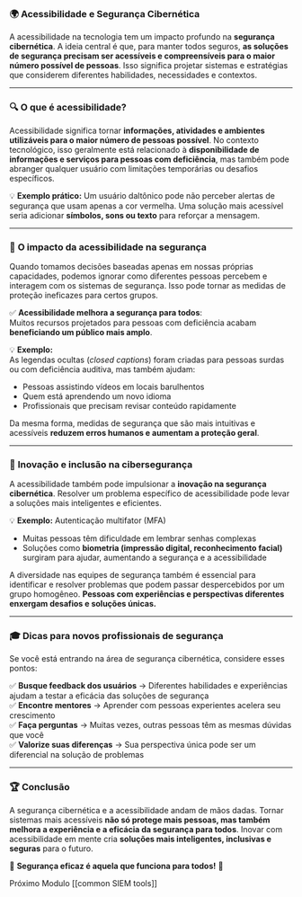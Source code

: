 ### 🌍 **Acessibilidade e Segurança Cibernética**

A acessibilidade na tecnologia tem um impacto profundo na **segurança cibernética**. A ideia central é que, para manter todos seguros, **as soluções de segurança precisam ser acessíveis e compreensíveis para o maior número possível de pessoas**. Isso significa projetar sistemas e estratégias que considerem diferentes habilidades, necessidades e contextos.

---

### 🔍 **O que é acessibilidade?**

Acessibilidade significa tornar **informações, atividades e ambientes utilizáveis para o maior número de pessoas possível**. No contexto tecnológico, isso geralmente está relacionado à **disponibilidade de informações e serviços para pessoas com deficiência**, mas também pode abranger qualquer usuário com limitações temporárias ou desafios específicos.

💡 **Exemplo prático:** Um usuário daltônico pode não perceber alertas de segurança que usam apenas a cor vermelha. Uma solução mais acessível seria adicionar **símbolos, sons ou texto** para reforçar a mensagem.

---

### 🔐 **O impacto da acessibilidade na segurança**

Quando tomamos decisões baseadas apenas em nossas próprias capacidades, podemos ignorar como diferentes pessoas percebem e interagem com os sistemas de segurança. Isso pode tornar as medidas de proteção ineficazes para certos grupos.

✅ **Acessibilidade melhora a segurança para todos**:  
Muitos recursos projetados para pessoas com deficiência acabam **beneficiando um público mais amplo**.

💡 **Exemplo:**  
As legendas ocultas (_closed captions_) foram criadas para pessoas surdas ou com deficiência auditiva, mas também ajudam:

- Pessoas assistindo vídeos em locais barulhentos
- Quem está aprendendo um novo idioma
- Profissionais que precisam revisar conteúdo rapidamente

Da mesma forma, medidas de segurança que são mais intuitivas e acessíveis **reduzem erros humanos e aumentam a proteção geral**.

---

### 🚀 **Inovação e inclusão na cibersegurança**

A acessibilidade também pode impulsionar a **inovação na segurança cibernética**. Resolver um problema específico de acessibilidade pode levar a soluções mais inteligentes e eficientes.

💡 **Exemplo:** Autenticação multifator (MFA)

- Muitas pessoas têm dificuldade em lembrar senhas complexas
- Soluções como **biometria (impressão digital, reconhecimento facial)** surgiram para ajudar, aumentando a segurança e a acessibilidade

A diversidade nas equipes de segurança também é essencial para identificar e resolver problemas que podem passar despercebidos por um grupo homogêneo. **Pessoas com experiências e perspectivas diferentes enxergam desafios e soluções únicas.**

---

### 🎓 **Dicas para novos profissionais de segurança**

Se você está entrando na área de segurança cibernética, considere esses pontos:

✅ **Busque feedback dos usuários** → Diferentes habilidades e experiências ajudam a testar a eficácia das soluções de segurança  
✅ **Encontre mentores** → Aprender com pessoas experientes acelera seu crescimento  
✅ **Faça perguntas** → Muitas vezes, outras pessoas têm as mesmas dúvidas que você  
✅ **Valorize suas diferenças** → Sua perspectiva única pode ser um diferencial na solução de problemas

---

### 🏆 **Conclusão**

A segurança cibernética e a acessibilidade andam de mãos dadas. Tornar sistemas mais acessíveis **não só protege mais pessoas, mas também melhora a experiência e a eficácia da segurança para todos**. Inovar com acessibilidade em mente cria **soluções mais inteligentes, inclusivas e seguras** para o futuro.

🔹 **Segurança eficaz é aquela que funciona para todos!** 🚀

Próximo Modulo [[common SIEM tools]]
